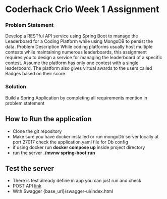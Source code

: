 

# Coderhack Crio Week 1 Assignment

### Problem Statement
Develop a RESTful API service using Spring Boot to manage the Leaderboard for a Coding Platform while using MongoDB to persist the data.
Problem Description
While coding platforms usually host multiple contests while maintaining numerous leaderboards, this assignment requires you to design a service for managing the leaderboard of a specific contest. Assume the platform has only one contest with a single leaderboard. The platform also gives virtual awards to the users called Badges based on their score.

### Solution

Build a Spring Application by completing all requirements mention in problem statement

## How to Run the application

* Clone the git repository
* Make sure you have docker installed or run mongoDb server locally at port 27017 check the application.yaml file for Db config
* if using docker run **docker compose up** inside project directory
* run the server **./mvnw spring-boot:run**

## Test the server 
* There is test already define in app you can just run and check
* POST API [link](https://elements.getpostman.com/redirect?entityId=33264336-068c521b-e6df-4e3f-bd37-72e89e8fb110&entityType=collection)
* With Swagger {base_url}/swagger-ui/index.html



